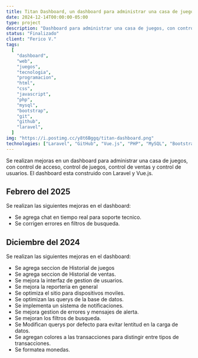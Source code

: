 ```yaml
---
title: Titan Dashboard, un dashboard para administrar una casa de juegos
date: 2024-12-14T00:00:00-05:00
type: project
description: "Dashboard para administrar una casa de juegos, con control de acceso, control de juegos, control de ventas y control de usuarios."
status: "Finalizado"
client: "Ferico V."
tags:
  [
    "dashboard",
    "web",
    "juegos",
    "tecnologia",
    "programacion",
    "html",
    "css",
    "javascript",
    "php",
    "mysql",
    "bootstrap",
    "git",
    "github",
    "laravel",
  ]
img: "https://i.postimg.cc/y8t6Bggq/titan-dashboard.png"
technologies: ["Laravel", "GitHub", "Vue.js", "PHP", "MySQL", "Bootstrap", "Tailwind CSS"]
---
```


Se realizan mejoras en un dashboard para administrar una casa de juegos, con control de acceso, control de juegos, control de ventas y control de usuarios. El dashboard esta construido con Laravel y Vue.js.

## Febrero del 2025

Se realizan las siguientes mejoras en el dashboard:

* Se agrega chat en tiempo real para soporte tecnico.
* Se corrigen errores en filtros de busqueda.

## Diciembre del 2024

Se realizan las siguientes mejoras en el dashboard:

* Se agrega seccion de Historial de juegos  
* Se agrega seccion de Historial de ventas.
* Se mejora la interfaz de gestion de usuarios.
* Se mejora la reporteria en general
* Se optimiza el sitio para dispositivos moviles.
* Se optimizan las querys de la base de datos.
* Se implementa un sistema de notificaciones.
* Se mejora gestion de errores y mensajes de alerta.
* Se mejoran los filtros de busqueda.
* Se Modifican querys por defecto para evitar lentitud en la carga de datos.
* Se agregan colores a las transacciones para distingir entre tipos de transacciones.
* Se formatea monedas.